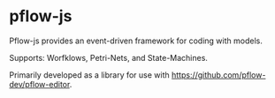 # pflow-js

Pflow-js provides an event-driven framework for coding with models.

Supports: Worfklows, Petri-Nets, and State-Machines.

Primarily developed as a library for use with https://github.com/pflow-dev/pflow-editor.